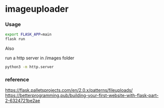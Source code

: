 # imageuploader


### Usage
```bash
export FLASK_APP=main
flask run
```
Also 

run a http server in /images folder 
```bash
python3 -m http.server
```

### reference
https://flask.palletsprojects.com/en/2.0.x/patterns/fileuploads/
https://betterprogramming.pub/building-your-first-website-with-flask-part-2-6324721be2ae


